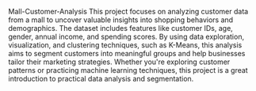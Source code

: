 Mall-Customer-Analysis
This project focuses on analyzing customer data from a mall to uncover valuable insights into shopping behaviors and demographics. The dataset includes features like customer IDs, age, gender, annual income, and spending scores. By using data exploration, visualization, and clustering techniques, such as K-Means, this analysis aims to segment customers into meaningful groups and help businesses tailor their marketing strategies. Whether you're exploring customer patterns or practicing machine learning techniques, this project is a great introduction to practical data analysis and segmentation.

